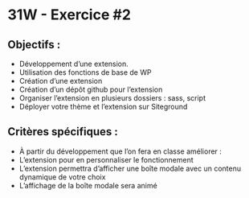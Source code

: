 # 31W - Exercice #2


## Objectifs : 
- Développement d’une extension.
- Utilisation des fonctions de base de WP
- Création d’une extension
- Création d’un dépôt github pour l’extension
- Organiser l’extension en plusieurs dossiers : sass, script
- Déployer votre thème et l’extension sur Siteground

## Critères spécifiques :
- 	À partir du développement que l’on fera en classe améliorer :
- 	L’extension pour en personnaliser le fonctionnement
- 	L’extension permettra d’afficher une boîte modale avec un contenu dynamique de votre choix
- 	L’affichage de la boîte modale sera animé
